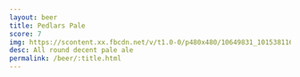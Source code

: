 ```yaml
---
layout: beer
title: Pedlars Pale
score: 7
img: https://scontent.xx.fbcdn.net/v/t1.0-0/p480x480/10649831_10153811640038745_8117596568326792946_n.jpg?oh=a69d38fc7eb321924a71573deffd6538&oe=58D15284
desc: All round decent pale ale
permalink: /beer/:title.html
---
```

